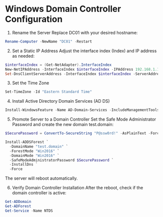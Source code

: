 # Windows Domain Controller Configuration

1. Rename the Server
Replace DC01 with your desired hostname:

```powershell
Rename-Computer -NewName "DC01" -Restart
```

2. Set a Static IP Address
Adjust the interface index (Index) and IP address as needed:

```powershell
$interfaceIndex = (Get-NetAdapter).InterfaceIndex
New-NetIPAddress -InterfaceIndex $interfaceIndex -IPAddress 192.168.1.10 -PrefixLength 24 -DefaultGateway 192.168.1.1
Set-DnsClientServerAddress -InterfaceIndex $interfaceIndex -ServerAddresses 192.168.1.10
```

3. Set the Time Zone

```powershell
Set-TimeZone -Id "Eastern Standard Time"
```

4. Install Active Directory Domain Services (AD DS)

```powershell
Install-WindowsFeature -Name AD-Domain-Services -IncludeManagementTools
```

5. Promote Server to a Domain Controller
Set the Safe Mode Administrator Password and create the new domain test.domain:

```powershell
$SecurePassword = ConvertTo-SecureString "P@ssw0rd!" -AsPlainText -Force

Install-ADDSForest `
  -DomainName "test.domain" `
  -ForestMode "Win2016" `
  -DomainMode "Win2016" `
  -SafeModeAdministratorPassword $SecurePassword `
  -InstallDns `
  -Force
```

The server will reboot automatically.

6. Verify Domain Controller Installation
After the reboot, check if the domain controller is active:

```powershell
Get-ADDomain
Get-ADForest
Get-Service -Name NTDS
```

